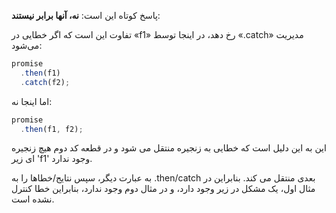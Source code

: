 پاسخ کوتاه این است: **نه، آنها برابر نیستند**:

تفاوت این است که اگر خطایی در «f1» رخ دهد، در اینجا توسط «.catch» مدیریت می‌شود:

```js run
promise
  .then(f1)
  .catch(f2);
```

اما اینجا نه:  

```js run
promise
  .then(f1, f2);
```

این به این دلیل است که خطایی به زنجیره منتقل می شود و در قطعه کد دوم هیچ زنجیره ای زیر 'f1' وجود ندارد.

به عبارت دیگر، سپس نتایج/خطاها را به .then/catch بعدی منتقل می کند. بنابراین در مثال اول، یک مشکل در زیر وجود دارد، و در مثال دوم وجود ندارد، بنابراین خطا کنترل نشده است.
